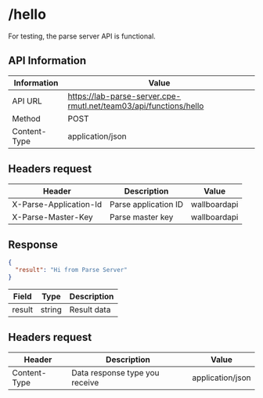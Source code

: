 # /hello

For testing, the parse server API is functional.

## API Information

| Information  | Value                                                             |
| ------------ | ----------------------------------------------------------------- |
| API URL      | https://lab-parse-server.cpe-rmutl.net/team03/api/functions/hello |
| Method       | POST                                                              |
| Content-Type | application/json                                                  |

## Headers request

| Header                 | Description          | Value        |
| ---------------------- | -------------------- | ------------ |
| X-Parse-Application-Id | Parse application ID | wallboardapi |
| X-Parse-Master-Key     | Parse master key     | wallboardapi |

## Response

```json
{
  "result": "Hi from Parse Server"
}
```

| Field  | Type   | Description |
| ------ | ------ | ----------- |
| result | string | Result data |

## Headers request

| Header       | Description                    | Value            |
| ------------ | ------------------------------ | ---------------- |
| Content-Type | Data response type you receive | application/json |